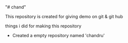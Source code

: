 "# chand" 

This repository is created for giving demo on git & git hub

things i did for making this repository

+ Created a empty repository named 'chandru'

